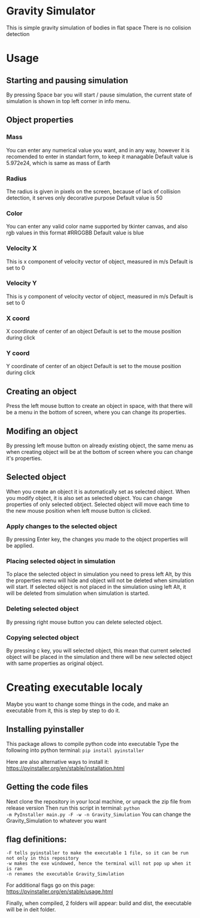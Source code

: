 # Gravity Simulator
This is simple gravity simulation of bodies in flat space
There is no colision detection

# Usage
## Starting and pausing simulation
By pressing Space bar you will start / pause simulation, the current state of simulation is shown in top left corner in info menu.

## Object properties
### Mass
You can enter any numerical value you want, and in any way, however it is recomended to enter in standart form, to keep it managable
Default value is 5.972e24, which is same as mass of Earth
### Radius
The radius is given in pixels on the screen, because of lack of collision detection, it serves only decorative purpose
Default value is 50
### Color
You can enter any valid color name supported by tkinter canvas, and also rgb values in this format #RRGGBB
Default value is blue
### Velocity X
This is x component of velocity vector of object, measured in m/s
Default is set to 0
### Velocity Y
This is y component of velocity vector of object, measured in m/s
Default is set to 0
### X coord
X coordinate of center of an object
Default is set to the mouse position during click
### Y coord
Y coordinate of center of an object
Default is set to the mouse position during click

## Creating an object
Press the left mouse button to create an object in space, with that there will be a menu in the bottom of screen, where you can change its properties.

## Modifing an object
By pressing left mouse button on already existing object, the same menu as when creating object will be at the bottom of screen where you can change it's properties.

## Selected object
When you create an object it is automatically set as selected object.
When you modify object, it is also set as selected object.
You can change properties of only selected obtject.
Selected object will move each time to the new mouse position when left mouse button is clicked.
### Apply changes to the selected object
By pressing Enter key, the changes you made to the object properties will be applied.
### Placing selected object in simulation
To place the selected object in simulation you need to press left Alt, by this the properties menu will hide and object will not be deleted when simulation will start.
If selected object is not placed in the simulation using left Alt, it will be deleted from simulation when simulation is started.
### Deleting selected object
By pressing right mouse button you can delete selected object.
### Copying selected object
By pressing c key, you will selected object, this mean that current selected object will be placed in the simulation and there will be new selected object with same properties as original object.

# Creating executable localy
Maybe you want to change some things in the code, and make an executable from it, this is step by step to do it.
## Installing pyinstaller
This package allows to compile python code into executable
Type the following into python terminal: <code>pip install pyinstaller</code>

Here are also alternative ways to install it: https://pyinstaller.org/en/stable/installation.html

## Getting the code files
Next clone the repository in your local machine, or unpack the zip file from release version
Then run this script in terminal: <code>python -m PyInstaller main.py -F -w -n Gravity_Simulation</code>
You can change the Gravity_Simulation to whatever you want

## flag definitions:
    -F tells pyinstaller to make the executable 1 file, so it can be run not only in this repository
    -w makes the exe windowed, hence the terminal will not pop up when it is ran
    -n renames the executable Gravity_Simulation

For additional flags go on this page: https://pyinstaller.org/en/stable/usage.html

Finally, when compiled, 2 folders will appear: build and dist, the executable will be in deit folder. 
